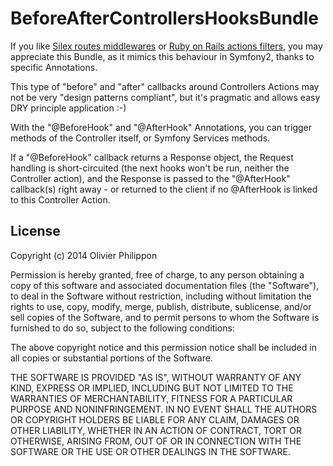 # BeforeAfterControllersHooksBundle

If you like [Silex routes middlewares](http://silex.sensiolabs.org/doc/middlewares.html#route-middlewares)
or [Ruby on Rails actions filters](http://guides.rubyonrails.org/action_controller_overview.html#filters),
you may appreciate this Bundle, as it mimics this behaviour in Symfony2, thanks to specific Annotations.

This type of "before" and "after" callbacks around Controllers Actions may not be very "design patterns compliant",
but it's pragmatic and allows easy DRY principle application :-)

With the "@BeforeHook" and "@AfterHook" Annotations, you can trigger methods of the Controller itself,
or Symfony Services methods.

If a "@BeforeHook" callback returns a Response object, the Request handling is short-circuited
(the next hooks won't be run, neither the Controller action), and the Response is passed to the "@AfterHook" callback(s)
right away - or returned to the client if no @AfterHook is linked to this Controller Action.

## License

Copyright (c) 2014 Olivier Philippon

Permission is hereby granted, free of charge, to any person obtaining a copy
of this software and associated documentation files (the "Software"), to deal
in the Software without restriction, including without limitation the rights
to use, copy, modify, merge, publish, distribute, sublicense, and/or sell
copies of the Software, and to permit persons to whom the Software is furnished
to do so, subject to the following conditions:

The above copyright notice and this permission notice shall be included in all
copies or substantial portions of the Software.

THE SOFTWARE IS PROVIDED "AS IS", WITHOUT WARRANTY OF ANY KIND, EXPRESS OR
IMPLIED, INCLUDING BUT NOT LIMITED TO THE WARRANTIES OF MERCHANTABILITY,
FITNESS FOR A PARTICULAR PURPOSE AND NONINFRINGEMENT. IN NO EVENT SHALL THE
AUTHORS OR COPYRIGHT HOLDERS BE LIABLE FOR ANY CLAIM, DAMAGES OR OTHER
LIABILITY, WHETHER IN AN ACTION OF CONTRACT, TORT OR OTHERWISE, ARISING FROM,
OUT OF OR IN CONNECTION WITH THE SOFTWARE OR THE USE OR OTHER DEALINGS IN
THE SOFTWARE.